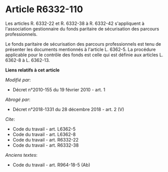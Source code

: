 # Article R6332-110

Les articles R. 6332-22 et R. 6332-38 à R. 6332-42 s'appliquent à l'association gestionnaire du fonds paritaire de
sécurisation des parcours professionnels. 

Le fonds paritaire de sécurisation des parcours professionnels est tenu de présenter les documents mentionnés à l'article L.
6362-5. La procédure applicable pour le contrôle des fonds est celle qui est définie aux articles L. 6362-8 à L. 6362-13.

**Liens relatifs à cet article**

_Modifié par_:

  - Décret n°2010-155 du 19 février 2010 - art. 1

_Abrogé par_:

  - Décret n°2018-1331 du 28 décembre 2018 - art. 2 (V)

_Cite_:

  - Code du travail - art. L6362-5
  - Code du travail - art. L6362-8
  - Code du travail - art. R6332-22
  - Code du travail - art. R6332-38

_Anciens textes_:

  - Code du travail - art. R964-18-5 (Ab)
